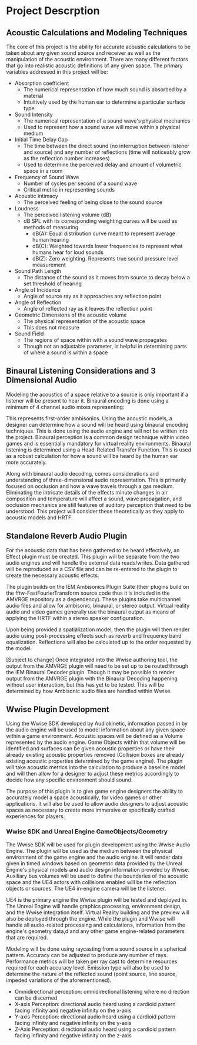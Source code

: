 # Project Descrption

## Acoustic Calculations and Modeling Techniques

The core of this project is the ability for accurate acoustic calculations to be taken about any given sound source and receiver as well as the manipulation of the acoustic environment. There are many different factors that go into realistic acoustic definitions of any given space. The primary variables addressed in this project will be:

* Absorption coefficient
  * The numerical representation of how much sound is absorbed by a material
  * Intuitively used by the human ear to determine a particular surface type 
* Sound Intensity
  * The numerical representation of a sound wave's physical mechanics
  * Used to represent how a sound wave will move within a physical medium 
* Initial Time Delay Gap
  * The time between the direct sound \(no interruption between listener and source\) and any number of reflections \(time will noticeably grow as the reflection number increases\)
  * Used to determine the perceived delay and amount of volumetric space in a room
* Frequency of Sound Wave
  * Number of cycles per second of a sound wave
  * Critical metric in representing sounds 
* Acoustic Intimacy
  * The perceived feeling of being close to the sound source
* Loudness 
  * The perceived listening volume \(dB\)
  * dB SPL with its corresponding weighting curves will be used as methods of measuring
    * dB\(A\): Equal distribution curve meant to represent average human hearing
    * dB\(C\): Weighted towards lower frequencies to represent what humans hear for loud sounds
    * dB\(Z\): Zero weighting. Represents true sound pressure level measurement 
* Sound Path Length
  * The distance of the sound as it moves from source to decay below a set threshold of hearing
* Angle of Incidence
  * Angle of source ray as it approaches any reflection point
* Angle of Reflection
  * Angle of reflected ray as it leaves the reflection point
* Geometric Dimensions of the acoustic volume
  * The physical representation of the acoustic space
  * This does not measure 
* Sound Field
  * The regions of space within with a sound wave propagates
  * Though not an adjustable parameter, is helpful in determining parts of where a sound is within a space

## Binaural Listening Considerations and 3 Dimensional Audio

Modeling the acoustics of a space relative to a source is only important if a listener will be present to hear it. Binaural encoding is done using a minimum of 4 channel audio mixes representing:

This represents first-order ambisonics. Using the acoustic models, a designer can determine how a sound will be heard using binaural encoding techniques. This is done using the audio engine and will not be written into the project. Binaural perception is a common design technique within video games and is essentially mandatory for virtual reality environments. Binaural listening is determined using a Head-Related Transfer Function. This is used as a robust calculation for how a sound will be heard by the human ear more accurately.  

Along with binaural audio decoding, comes considerations and understanding of three-dimensional audio representation. This is primarily focused on occlusion and how a wave travels through a gas medium. Eliminating the intricate details of the effects minute changes in air composition and temperature will affect a sound, wave propagation, and occlusion mechanics are still features of auditory perception that need to be understood. This project will consider these theoretically as they apply to acoustic models and HRTF.

## Standalone Reverb Audio Plugin

For the acoustic data that has been gathered to be heard effectively, an Effect plugin must be created. This plugin will be separate from the two audio engines and will handle the external data reads/writes. Data gathered will be reproduced as a CSV file and can be re-entered to the plugin to create the necessary acoustic effects. 

The plugin builds on the IEM Ambisonics Plugin Suite \(their plugins build on the fftw-FastFourierTransform source code thus it is included in the AMVRGE repository as a dependency\). These plugins take multichannel audio files and allow for ambisonic, binaural, or stereo output. Virtual reality audio and video games generally use the binaural output as means of applying the HRTF within a stereo speaker configuration. 

Upon being provided a spatialization model, then the plugin will then render audio using post-processing effects such as reverb and frequency band equalization. Reflections will also be calculated up to the order requested by the model.

\[Subject to change\] Once integrated into the Wwise authoring tool, the output from the AMVRGE plugin will need to be set up to be routed through the IEM Binaural Decoder plugin. Though it may be possible to render output from the AMVRGE plugin with the Binaural Decoding happening without user interaction, but this has yet to be tested. This will be determined by how Ambisonic audio files are handled within Wwise.

## Wwise Plugin Development

Using the Wwise SDK developed by Audiokinetic, information passed in by the audio engine will be used to model information about any given space within a game environment. Acoustic spaces will be defined as a Volume represented by the audio engine. Game Objects within that volume will be identified and surfaces can be given acoustic properties or have their already existing acoustic properties removed \(Collision boxes are already existing acoustic properties determined by the game engine\). The plugin will take acoustic metrics into the calculation to produce a baseline model and will then allow for a designer to adjust these metrics accordingly to decide how any specific environment should sound.

The purpose of this plugin is to give game engine designers the ability to accurately model a space acoustically, for video games or other applications. It will also be used to allow audio designers to adjust acoustic spaces as necessary to create more immersive or specifically crafted experiences for players.

### Wwise SDK and Unreal Engine GameObjects/Geometry

The Wwise SDK will be used for plugin development using the Wwise Audio Engine. The plugin will be used as the medium between the physical environment of the game engine and the audio engine. It will render data given in timed windows based on geometric data provided by the Unreal Engine's physical models and audio design information provided by Wwise. Auxiliary bus volumes will be used to define the boundaries of the acoustic space and the UE4 actors with collisions enabled will be the reflection objects or sources. The UE4 in-engine camera will be the listener. 

UE4 is the primary engine the Wwise plugin will be tested and deployed in. The Unreal Engine will handle graphics processing, environment design, and the Wwise integration itself. Virtual Reality building and the preview will also be deployed through the engine. While the plugin and Wwise will handle all audio-related processing and calculations, information from the engine's geometry data,d and any other game engine-related parameters that are required. 

Modeling will be done using raycasting from a sound source in a spherical pattern. Accuracy can be adjusted to produce any number of rays. Performance metrics will be taken per ray cast to determine resources required for each accuracy level.  Emission type will also be used to determine the nature of the reflected sound \(point source, line source, impeded variations of the aforementioned\).

* Omnidirectional perception: omnidirectional listening where no direction can be discerned
* X-axis Perception: directional audio heard using a cardioid pattern facing infinity and negative infinity on the x-axis
* Y-axis Perception: directional audio heard using a cardioid pattern facing infinity and negative infinity on the y-axis
* Z-Axis Perception: directional audio heard using a cardioid pattern facing infinity and negative infinity on the z-axis





